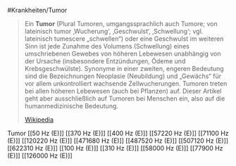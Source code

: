#Krankheiten/Tumor

> Ein **Tumor** (Plural Tumoren, umgangssprachlich auch Tumore; von lateinisch tumor ‚Wucherung‘, ‚Geschwulst‘, ‚Schwellung‘; vgl. lateinisch tumescere „schwellen“) oder eine Geschwulst im weiteren Sinn ist jede Zunahme des Volumens (Schwellung) eines umschriebenen Gewebes von höheren Lebewesen unabhängig von der Ursache (insbesondere Entzündungen, Ödeme und Krebsgeschwülste). Synonyme in einer zweiten, engeren Bedeutung sind die Bezeichnungen Neoplasie (Neubildung) und „Gewächs“ für vor allem unkontrolliert wachsende Zellwucherungen. Tumoren treten bei allen höheren Lebewesen (auch bei Pflanzen) auf. Dieser Artikel geht aber ausschließlich auf Tumoren bei Menschen ein, also auf die humanmedizinische Bedeutung.
>
> [Wikipedia](https://de.wikipedia.org/wiki/Tumor)

Tumor
[[50 Hz (E)]]
[[370 Hz (E)]]
[[400 Hz (E)]]
[[57220 Hz (E)]]
[[71100 Hz (E)]]
[[120220 Hz (E)]]
[[471680 Hz (E)]]
[[487520 Hz (E)]]
[[507120 Hz (E)]]
[[622310 Hz (E)]]
[[100 Hz (E)]]
[[310 Hz (E)]]
[[58000 Hz (E)]]
[[77900 Hz (E)]]
[[126000 Hz (E)]]